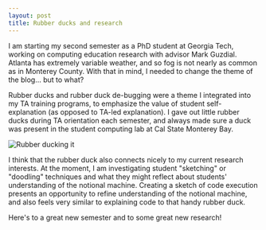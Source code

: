 ```yaml
---
layout: post
title: Rubber ducks and research 
---
```


I am starting my second semester as a PhD student at Georgia Tech, working on computing education research with advisor Mark Guzdial. Atlanta has extremely variable weather, and so fog is not nearly as common as in Monterey County. With that in mind, I needed to change the theme of the blog... but to what? 

Rubber ducks and rubber duck de-bugging were a theme I integrated into my TA training programs, to emphasize the value of student self-explanation (as opposed to TA-led explanation). I gave out little rubber ducks during TA orientation each semester, and always made sure a duck was present in the student computing lab at Cal State Monterey Bay.

![Rubber ducking it](https://pbs.twimg.com/media/B74h4TJCUAA65uq.jpg)

I think that the rubber duck also connects nicely to my current research interests. At the moment, I am investigating student "sketching" or "doodling" techniques and what they might reflect about students' understanding of the notional machine. Creating a sketch of code execution presents an opportunity to refine understanding of the notional machine, and also feels very similar to explaining code to that handy rubber duck.

Here's to a great new semester and to some great new research!




